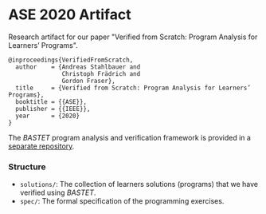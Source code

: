 # ASE 2020 Artifact

Research artifact for our paper "Verified from Scratch: Program Analysis for Learners’ Programs".

```
@inproceedings{VerifiedFromScratch,
  author    = {Andreas Stahlbauer and
               Christoph Frädrich and
               Gordon Fraser},
  title     = {Verified from Scratch: Program Analysis for Learners’ Programs},
  booktitle = {{ASE}},
  publisher = {{IEEE}},
  year      = {2020}
}
```

The *BASTET* program analysis and verification framework is provided
in a [separate repository](https://github.com/se2p/bastet).

### Structure

- `solutions/`: The collection of learners solutions (programs) that we have verified using *BASTET*.
- `spec/`: The formal specification of the programming exercises.
